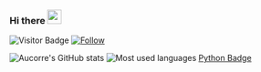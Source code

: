 ### Hi there <img src="https://media.giphy.com/media/hvRJCLFzcasrR4ia7z/giphy.gif" width="25px">
![Visitor Badge](https://visitor-badge.laobi.icu/badge?page_id=Aucorre.Aucorre)
[![Follow](https://img.shields.io/github/followers/Aucorre?label=Follow&style=social)](https://github.com/Aucorre)

![Aucorre's GitHub stats](https://github-readme-stats.vercel.app/api?username=Aucorre&count_private=true&show_icons=true&theme=radical) ![Most used languages](https://github-readme-stats.vercel.app/api/top-langs/?username=Aucorre&theme=radical&count_private=true)
[Python Badge](https://www.credly.com/badges/55adc23e-f9d5-4f67-8bba-bb35aeeb54d2/public_url)
